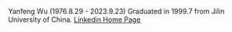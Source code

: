 Yanfeng Wu (1976.8.29 - 2023.9.23)
Graduated in 1999.7 from Jilin University of China.
[Linkedin Home Page](https://www.linkedin.com/in/%E5%B2%A9%E5%B3%B0-%E5%90%B4-5a7608101/)
